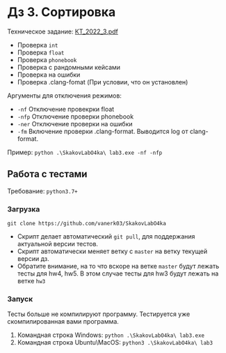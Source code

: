 # Дз 3. Сортировка
Техническое задание: [КТ_2022_3.pdf](КТ_2022_3.pdf)

+ Проверка `int`
+ Проверка `float`
+ Проверка `phonebook`
+ Проверка с рандомными кейсами
+ Проверка на ошибки
+ Проверка .clang-fomat (При условии, что он установлен)

Аргументы для отключения режимов:
+ `-nf` Отключение провекрки float
+ `-nfp` Отключение проверки phonebook
+ `-ner` Отключение проверки на ошибки
+ `-fm` Включение проверки .clang-format. Выводится log от clang-format.

Пример: `python .\SkakovLabO4ka\ lab3.exe -nf -nfp`

## Работа с тестами
Требование: `python3.7+`

### Загрузка
`git clone https://github.com/vanerk03/SkakovLabO4ka`

+ Скрипт делает автоматический `git pull`, для поддержания актуальной версии тестов.
+ Скрипт автоматически меняет ветку с `master` на ветку текущей версии дз.
+ Обратите внимание, на то что вскоре на ветке `master` будут лежать тесты для hw4, hw5. В этом случае тесты для hw3 будут лежать на ветке `hw3`

### Запуск
Тесты больше не компилируют программу. Тестируется уже скомпилированная вами программа.
1. Командная строка Windows: `python .\SkakovLabO4ka\ lab3.exe`
2. Командная строка Ubuntu\MacOS: `python3 .\SkakovLabO4ka\ lab3`
